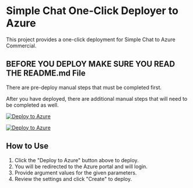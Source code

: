 # Simple Chat One-Click Deployer to Azure

This project provides a one-click deployment for Simple Chat to Azure Commercial.

## BEFORE YOU DEPLOY MAKE SURE YOU READ THE README.md File

There are pre-deploy manual steps that must be completed first.

After you have deployed, there are additional manual steps that will need to be completed as well.

[![Deploy to Azure](https://aka.ms/deploytoazurebutton)](https://portal.azure.com/#create/Microsoft.Template/uri/https%3A%2F%2Fraw.githubusercontent.com%2Fmicrosoft%2Fsimplechat%2Frefs%2Fheads%2Finfra-deployer-gunger%2Fdeployers%2Fbicep%2Fmain.json)

[![Deploy to Azure](https://aka.ms/deploytoazuregovbutton)](https://portal.azure.us/#create/Microsoft.Template/uri/https%3A%2F%2Fraw.githubusercontent.com%2Fmicrosoft%2Fsimplechat%2Frefs%2Fheads%2Finfra-deployer-gunger%2Fdeployers%2Fbicep%2Fmain.json)

## How to Use

1. Click the "Deploy to Azure" button above to deploy.
2. You will be redirected to the Azure portal and will login.
3. Provide argument values for the given parameters.
4. Review the settings and click "Create" to deploy.
